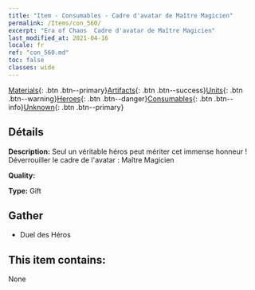 ```yaml
---
title: "Item - Consumables - Cadre d'avatar de Maître Magicien"
permalink: /Items/con_560/
excerpt: "Era of Chaos  Cadre d'avatar de Maître Magicien"
last_modified_at: 2021-04-16
locale: fr
ref: "con_560.md"
toc: false
classes: wide
---
```

 [Materials](/fr/Items/){: .btn .btn--primary}[Artifacts](/fr/Items/Artifacts/){: .btn .btn--success}[Units](/fr/Items/Units/){: .btn .btn--warning}[Heroes](/fr/Items/Heroes/){: .btn .btn--danger}[Consumables](/fr/Items/Consumables/){: .btn .btn--info}[Unknown](/fr/Items/Unknown/){: .btn .btn--primary}

## Détails
 **Description:** Seul un véritable héros peut mériter cet immense honneur ! Déverrouiller le cadre de l'avatar : Maître Magicien

 **Quality:** 

 **Type:** Gift

## Gather

*    Duel des Héros 

## This item contains:

  None

